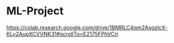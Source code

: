 # ML-Project
https://colab.research.google.com/drive/1BMRLC4qm2AsgzlcX-KLy2AupXCVVNK31#scrollTo=E2175FPhVCri
